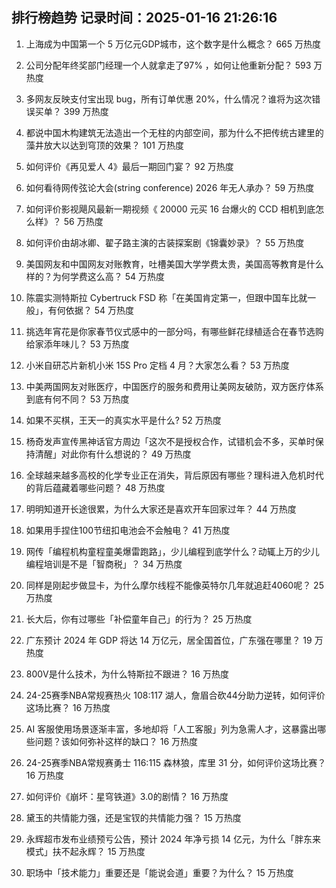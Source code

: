 
## 排行榜趋势 记录时间：2025-01-16 21:26:16
  
  1. 上海成为中国第一个 5 万亿元GDP城市，这个数字是什么概念？ 665 万热度
    
  2. 公司分配年终奖部门经理一个人就拿走了97% ，如何让他重新分配？ 593 万热度
    
  3. 多网友反映支付宝出现 bug，所有订单优惠 20%，什么情况？谁将为这次错误买单？ 399 万热度
    
  4. 都说中国木构建筑无法造出一个无柱的内部空间，那为什么不把传统古建里的藻井放大以达到穹顶的效果？ 101 万热度
    
  5. 如何评价《再见爱人 4》最后一期回门宴？ 92 万热度
    
  6. 如何看待网传弦论大会(string conference) 2026 年无人承办？ 59 万热度
    
  7. 如何评价影视飓风最新一期视频《 20000 元买 16 台爆火的 CCD 相机到底怎么样》？ 56 万热度
    
  8. 如何评价由胡冰卿、翟子路主演的古装探案剧《锦囊妙录》？ 55 万热度
    
  9. 美国网友和中国网友对账教育，吐槽美国大学学费太贵，美国高等教育是什么样的？为何学费这么高？ 54 万热度
    
  10. 陈震实测特斯拉 Cybertruck FSD 称「在美国肯定第一，但跟中国车比就一般」，有何依据？ 54 万热度
    
  11. 挑选年宵花是你家春节仪式感中的一部分吗，有哪些鲜花绿植适合在春节选购给家添年味儿？ 53 万热度
    
  12. 小米自研芯片新机小米 15S Pro 定档 4 月？大家怎么看？ 53 万热度
    
  13. 中美两国网友对账医疗，中国医疗的服务和费用让美网友破防，双方医疗体系到底有何不同？ 53 万热度
    
  14. 如果不买棋，王天一的真实水平是什么? 52 万热度
    
  15. 杨奇发声宣传黑神话官方周边「这次不是授权合作，试错机会不多，买单时保持清醒」对此你有什么想说的？ 49 万热度
    
  16. 全球越来越多高校的化学专业正在消失，背后原因有哪些？理科进入危机时代的背后蕴藏着哪些问题？ 48 万热度
    
  17. 明明知道开长途很累，为什么大家还是喜欢开车回家过年？ 44 万热度
    
  18. 如果用手捏住100节纽扣电池会不会触电？ 41 万热度
    
  19. 网传「编程机构童程童美爆雷跑路」，少儿编程到底学什么？动辄上万的少儿编程培训是不是「智商税」？ 34 万热度
    
  20. 同样是刚起步做显卡，为什么摩尔线程不能像英特尔几年就追赶4060呢？ 25 万热度
    
  21. 长大后，你有过哪些「补偿童年自己」的行为？ 25 万热度
    
  22. 广东预计 2024 年 GDP 将达 14 万亿元，居全国首位，广东强在哪里？ 19 万热度
    
  23. 800V是什么技术，为什么特斯拉不跟进？ 16 万热度
    
  24. 24-25赛季NBA常规赛热火 108:117 湖人，詹眉合砍44分助力逆转，如何评价这场比赛？ 16 万热度
    
  25. AI 客服使用场景逐渐丰富，多地却将「人工客服」列为急需人才，这暴露出哪些问题？该如何弥补这样的缺口？ 16 万热度
    
  26. 24-25赛季NBA常规赛勇士 116:115 森林狼，库里 31 分，如何评价这场比赛？ 16 万热度
    
  27. 如何评价《崩坏：星穹铁道》3.0的剧情？ 16 万热度
    
  28. 黛玉的共情能力强，还是宝钗的共情能力强？ 15 万热度
    
  29. 永辉超市发布业绩预亏公告，预计 2024 年净亏损 14 亿元，为什么「胖东来模式」扶不起永辉？ 15 万热度
    
  30. 职场中「技术能力」重要还是「能说会道」重要？为什么？ 15 万热度
    